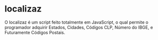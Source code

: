 # localizaz
O localizaz é um script feito totalmente em JavaScript, o qual permite o programador adquirir Estados, Cidades, Códigos CLP, Número do IBGE, e Futuramente Códigos Postais.
